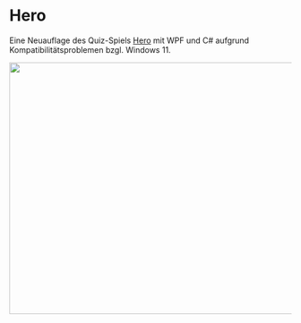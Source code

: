 # Hero
Eine Neuauflage des Quiz-Spiels [Hero](https://github.com/AlexanderMattheis/hero) mit WPF und C# aufgrund Kompatibilitätsproblemen bzgl. Windows 11.

<img src="https://github.com/AlexanderMattheis/hero/blob/master/hero_screenshot.png" width="800" height="450">
